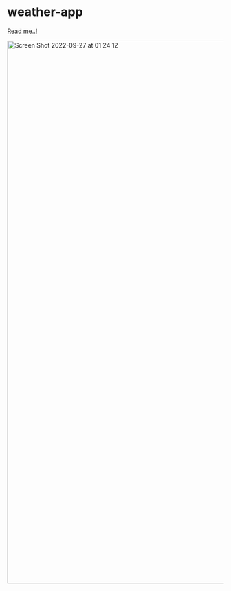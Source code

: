 # weather-app

[Read me..!](https://kerimgurbaz.github.io/weather-app/)

<img width="1261" alt="Screen Shot 2022-09-27 at 01 24 12" src="https://user-images.githubusercontent.com/101603320/192398554-7e5dc886-666d-4e23-8c68-fc292493d9d8.png">
